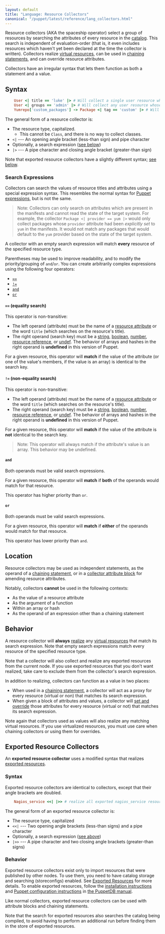 ```yaml
---
layout: default
title: "Language: Resource Collectors"
canonical: "/puppet/latest/reference/lang_collectors.html"
---
```


[virtual]: ./lang_virtual.html
[realize]: ./lang_virtual.html#syntax
[exported]: ./lang_exported.html
[puppetdb]: /puppetdb/
[puppetdb_install]: /puppetdb/latest/install_via_module.html
[puppetdb_connect]: /puppetdb/latest/connect_puppet_master.html
[chaining]: ./lang_relationships.html#chaining-arrows
[attribute]: ./lang_resources.html#attributes
[expressions]: ./lang_expressions.html
[string]: ./lang_data_string.html
[boolean]: ./lang_data_boolean.html
[number]: ./lang_data_number.html
[reference]: ./lang_data_resource_reference.html
[undef]: ./lang_data_undef.html
[amend]: ./lang_resources_advanced.html#amending-attributes-with-a-collector
[catalog]: ./lang_summary.html#compilation-and-catalogs


Resource collectors (AKA the spaceship operator) select a group of resources by searching the attributes of every resource in the [catalog][]. This search is independent of evaluation-order (that is, it even includes resources which haven't yet been declared at the time the collector is written). Collectors realize [virtual resources][virtual], can be used in [chaining statements][chaining], and can override resource attributes.

Collectors have an irregular syntax that lets them function as both a statement and a value.

Syntax
-----

~~~ ruby
    User <| title == 'luke' |> # Will collect a single user resource whose title is 'luke'
    User <| groups == 'admin' |> # Will collect any user resource whose list of supplemental groups includes 'admin'
    Yumrepo['custom_packages'] -> Package <| tag == 'custom' |> # Will create an order relationship with several package resources
~~~

The general form of a resource collector is:

* The resource type, capitalized.
    * This cannot be `Class`, and there is no way to collect classes.
* `<|` --- An opening angle bracket (less-than sign) and pipe character
* Optionally, a search expression ([see below](#search-expressions))
* `|>` --- A pipe character and closing angle bracket (greater-than sign)

Note that exported resource collectors have a slightly different syntax; [see below](#exported-resource-collectors).

### Search Expressions

Collectors can search the values of resource titles and attributes using a special expression syntax. This resembles the normal syntax for [Puppet expressions][expressions], but is not the same.

> Note: Collectors can only search on attributes which are present in the manifests and cannot read the state of the target system. For example, the collector `Package <| provider == yum |>` would only collect packages whose `provider` attribute had been _explicitly set_ to `yum` in the manifests. It would not match any packages that would default to the `yum` provider based on the state of the target system.

A collector with an empty search expression will match **every** resource of the specified resource type.

Parentheses may be used to improve readability, and to modify the priority/grouping of `and`/`or`. You can create arbitrarily complex expressions using the following four operators:

- [`==`](#equality-search)
- [`!=`](#non-equality-search)
- [`and`](#and)
- [`or`](#or)

#### `==` (equality search)

This operator is non-transitive:

* The left operand (attribute) must be the name of a [resource attribute][attribute] or the word `title` (which searches on the resource's title).
* The right operand (search key) must be a [string][], [boolean][], [number][], [resource reference][reference], or [undef][]. The behavior of arrays and hashes in the right operand is **undefined** in this version of Puppet.

For a given resource, this operator will **match** if the value of the attribute (or one of the value's members, if the value is an array) is identical to the search key.

#### `!=` (non-equality search)

This operator is non-transitive:

* The left operand (attribute) must be the name of a [resource attribute][attribute] or the word `title` (which searches on the resource's title).
* The right operand (search key) must be a [string][], [boolean][], [number][], [resource reference][reference], or [undef][]. The behavior of arrays and hashes in the right operand is **undefined** in this version of Puppet.

For a given resource, this operator will **match** if the value of the attribute is **not** identical to the search key.

> Note: This operator will always match if the attribute's value is an array. This behavior may be undefined.

#### `and`

Both operands must be valid search expressions.

For a given resource, this operator will **match** if **both** of the operands would match for that resource.

This operator has higher priority than `or`.

#### `or`

Both operands must be valid search expressions.

For a given resource, this operator will **match** if **either** of the operands would match for that resource.

This operator has lower priority than `and`.

Location
-----

Resource collectors may be used as independent statements, as the operand of a [chaining statement][chaining], or in a [collector attribute block][amend] for amending resource attributes.

Notably, collectors **cannot** be used in the following contexts:

- As the value of a resource attribute
- As the argument of a function
- Within an array or hash
- As the operand of an expression other than a chaining statement


Behavior
-----

A resource collector will **always** [realize][] any [virtual resources][virtual] that match its search expression. Note that empty search expressions match every resource of the specified resource type.

Note that a collector will also collect and realize any exported resources from the current node. If you use exported resources that you don't want realized, take care to exclude them from the collector's search expression.

In addition to realizing, collectors can function as a value in two places:

* When used in a [chaining statement][chaining], a collector will act as a proxy for every resource (virtual or non) that matches its search expression.
* When given a block of attributes and values, a collector will [set and override][amend] those attributes for every resource (virtual or not) that matches its search expression.

Note again that collectors used as values will also realize any matching virtual resources. If you use virtualized resources, you must use care when chaining collectors or using them for overrides.

Exported Resource Collectors
-----

An **exported resource collector** uses a modified syntax that realizes [exported resources][exported].

### Syntax

Exported resource collectors are identical to collectors, except that their angle brackets are doubled.

~~~ ruby
    Nagios_service <<| |>> # realize all exported nagios_service resources
~~~

The general form of an exported resource collector is:

* The resource type, capitalized
* `<<|` --- Two opening angle brackets (less-than signs) and a pipe character
* Optionally, a search expression ([see above](#search-expressions))
* `|>>` --- A pipe character and two closing angle brackets (greater-than signs)

### Behavior

Exported resource collectors exist only to import resources that were published by other nodes. To use them, you need to have catalog storage and searching (storeconfigs) enabled. See [Exported Resources][exported] for more details. To enable exported resources, follow the [installation instructions][puppetdb_install] and [Puppet configuration instructions][puppetdb_connect] in [the PuppetDB manual][puppetdb].

Like normal collectors, exported resource collectors can be used with attribute blocks and chaining statements.

Note that the search for exported resources also searches the catalog being compiled, to avoid having to perform an additional run before finding them in the store of exported resources.

